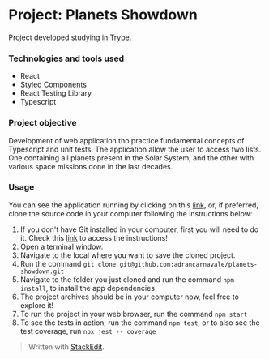 # Project: Planets Showdown

Project developed studying in [Trybe](https://www.betrybe.com/).

### Technologies and tools used
- React
- Styled Components
- React Testing Library
- Typescript

### Project objective

Development of web application tho practice fundamental concepts of Typescript and unit tests. The application allow the user to access two lists. One containing all planets present in the Solar System, and the other with various space missions done in the last decades.

### Usage

You can see the application running by clicking on this [link](https://planets-showdown.netlify.app), or, if preferred, clone the source code in your computer following the instructions below:

1. If you don't have Git installed in your computer, first you will need to do it. Check this [link](https://git-scm.com/book/en/v2/Getting-Started-Installing-Git) to access the instructions!
2. Open a terminal window.
3. Navigate to the local where you want to save the cloned project.
4. Run the command `git clone git@github.com:adrancarnavale/planets-showdown.git`
5. Navigate to the folder you just cloned and run the command `npm install`, to install the app dependencies
6. The project archives should be in your computer now, feel free to explore it!
7. To run the project in your web browser, run the command `npm start`
8. To see the tests in action, run the command `npm test`, or to also see the test coverage, run `npx jest -- coverage`

> Written with [StackEdit](https://stackedit.io/).
